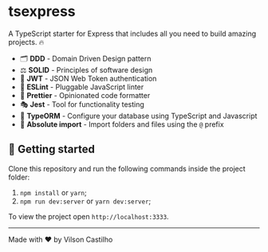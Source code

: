 # tsexpress

A TypeScript starter for Express that includes all you need to build amazing projects. 🔥

- 🗂 **DDD** - Domain Driven Design pattern
- ⚖ **SOLID** - Principles of software design
- 🔑 **JWT** - JSON Web Token authentication
- 📏 **ESLint** - Pluggable JavaScript linter
- 💖 **Prettier** - Opinionated code formatter
- 🎭 **Jest** - Tool for functionality testing
- 💾 **TypeORM** - Configure your database using TypeScript and Javascript
- 📂 **Absolute import** - Import folders and files using the `@` prefix

## 🚀 Getting started

Clone this repository and run the following commands inside the project folder:

1. `npm install` or `yarn`;
2. `npm run dev:server` or `yarn dev:server`;

To view the project open `http://localhost:3333`.

---

Made with ♥ by Vilson Castilho
